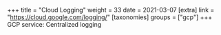 +++
title = "Cloud Logging"
weight = 33
date = 2021-03-07
[extra]
link = "https://cloud.google.com/logging/"
[taxonomies]
groups = ["gcp"]
+++
GCP service: Centralized logging

